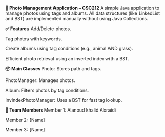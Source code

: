**📸 Photo Management Application – CSC212**
A simple Java application to manage photos using tags and albums. All data structures (like LinkedList and BST) are implemented manually without using Java Collections.

**✅ Features**
Add/Delete photos.

Tag photos with keywords.

Create albums using tag conditions (e.g., animal AND grass).

Efficient photo retrieval using an inverted index with a BST.

**📦 Main Classes**
Photo: Stores path and tags.

PhotoManager: Manages photos.

Album: Filters photos by tag conditions.

InvIndexPhotoManager: Uses a BST for fast tag lookup.

**👥 Team Members**
Member 1: Alanoud khalid Aloraidi

Member 2: [Name]

Member 3: [Name]

